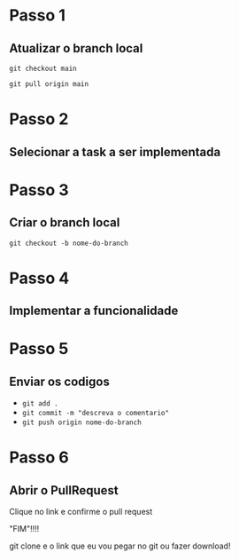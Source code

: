 # Passo 1
## Atualizar o branch local
`git checkout main`

`git pull origin main`

# Passo 2
## Selecionar a task a ser implementada

# Passo 3
## Criar o branch local
`git checkout -b nome-do-branch`

# Passo 4
## Implementar a funcionalidade

# Passo 5
## Enviar os codigos
- `git add .`
- `git commit -m "descreva o comentario"`
- `git push origin nome-do-branch`

# Passo 6
## Abrir o PullRequest
Clique no link e confirme o pull request 

"FIM"!!!!

git clone e o link que eu vou pegar no git ou fazer download!






